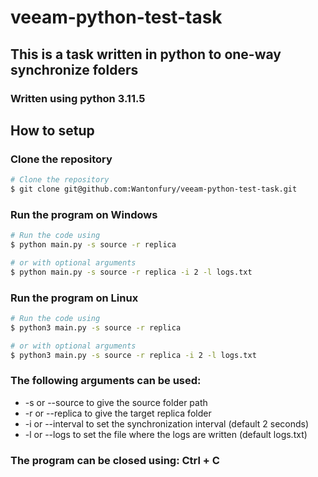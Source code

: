 # veeam-python-test-task

## This is a task written in python to one-way synchronize folders
### Written using python 3.11.5

## How to setup

### Clone the repository
```bash
# Clone the repository
$ git clone git@github.com:Wantonfury/veeam-python-test-task.git
```

### Run the program on Windows
```bash
# Run the code using
$ python main.py -s source -r replica

# or with optional arguments
$ python main.py -s source -r replica -i 2 -l logs.txt
```

### Run the program on Linux
```bash
# Run the code using
$ python3 main.py -s source -r replica

# or with optional arguments
$ python3 main.py -s source -r replica -i 2 -l logs.txt
```

### The following arguments can be used:
- -s or --source to give the source folder path
- -r or --replica to give the target replica folder
- -i or --interval to set the synchronization interval (default 2 seconds)
- -l or --logs to set the file where the logs are written (default logs.txt)

### The program can be closed using: Ctrl + C